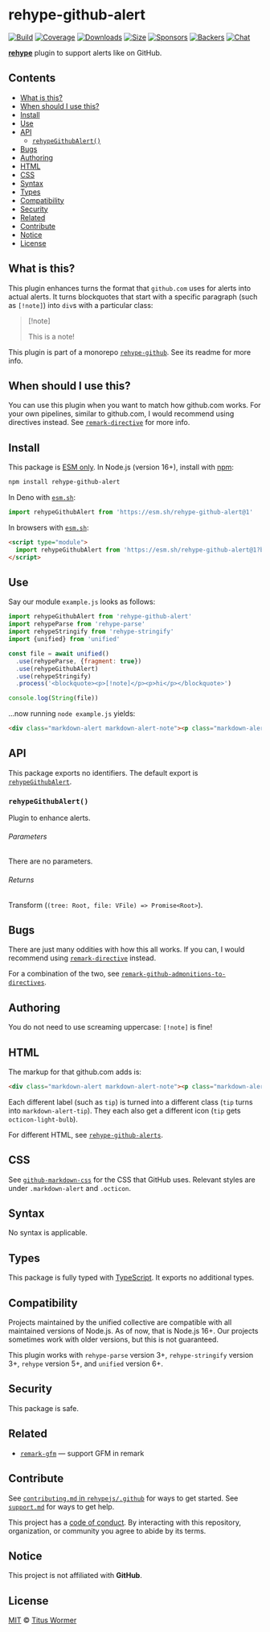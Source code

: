 # rehype-github-alert

[![Build][build-badge]][build]
[![Coverage][coverage-badge]][coverage]
[![Downloads][downloads-badge]][downloads]
[![Size][size-badge]][size]
[![Sponsors][sponsors-badge]][collective]
[![Backers][backers-badge]][collective]
[![Chat][chat-badge]][chat]

**[rehype][]** plugin to support alerts like on GitHub.

## Contents

* [What is this?](#what-is-this)
* [When should I use this?](#when-should-i-use-this)
* [Install](#install)
* [Use](#use)
* [API](#api)
  * [`rehypeGithubAlert()`](#rehypegithubalert)
* [Bugs](#bugs)
* [Authoring](#authoring)
* [HTML](#html)
* [CSS](#css)
* [Syntax](#syntax)
* [Types](#types)
* [Compatibility](#compatibility)
* [Security](#security)
* [Related](#related)
* [Contribute](#contribute)
* [Notice](#notice)
* [License](#license)

## What is this?

This plugin enhances turns the format that `github.com` uses for alerts
into actual alerts.
It turns blockquotes that start with a specific paragraph (such as `[!note]`)
into `div`s with a particular class:

> \[!note]
>
> This is a note!

This plugin is part of a monorepo [`rehype-github`][monorepo].
See its readme for more info.

## When should I use this?

You can use this plugin when you want to match how github.com works.
For your own pipelines,
similar to github.com,
I would recommend using directives instead.
See [`remark-directive`][remark-directive] for more info.

## Install

This package is [ESM only][esm].
In Node.js (version 16+),
install with [npm][]:

```sh
npm install rehype-github-alert
```

In Deno with [`esm.sh`][esmsh]:

```js
import rehypeGithubAlert from 'https://esm.sh/rehype-github-alert@1'
```

In browsers with [`esm.sh`][esmsh]:

```html
<script type="module">
  import rehypeGithubAlert from 'https://esm.sh/rehype-github-alert@1?bundle'
</script>
```

## Use

Say our module `example.js` looks as follows:

```js
import rehypeGithubAlert from 'rehype-github-alert'
import rehypeParse from 'rehype-parse'
import rehypeStringify from 'rehype-stringify'
import {unified} from 'unified'

const file = await unified()
  .use(rehypeParse, {fragment: true})
  .use(rehypeGithubAlert)
  .use(rehypeStringify)
  .process('<blockquote><p>[!note]</p><p>hi</p></blockquote>')

console.log(String(file))
```

…now running `node example.js` yields:

```html
<div class="markdown-alert markdown-alert-note"><p class="markdown-alert-title"><svg class="octicon octicon-info mr-2" viewBox="0 0 16 16" version="1.1" width="16" height="16" aria-hidden="true"><path d="M0 8a8 8 0 1 1 16 0A8 8 0 0 1 0 8Zm8-6.5a6.5 6.5 0 1 0 0 13 6.5 6.5 0 0 0 0-13ZM6.5 7.75A.75.75 0 0 1 7.25 7h1a.75.75 0 0 1 .75.75v2.75h.25a.75.75 0 0 1 0 1.5h-2a.75.75 0 0 1 0-1.5h.25v-2h-.25a.75.75 0 0 1-.75-.75ZM8 6a1 1 0 1 1 0-2 1 1 0 0 1 0 2Z"></path></svg>Note</p><p>hi</p></div>
```

## API

This package exports no identifiers.
The default export is
[`rehypeGithubAlert`][api-rehype-github-alert].

### `rehypeGithubAlert()`

Plugin to enhance alerts.

###### Parameters

There are no parameters.

###### Returns

Transform (`(tree: Root, file: VFile) => Promise<Root>`).

## Bugs

There are just many oddities with how this all works.
If you can,
I would recommend using [`remark-directive`][remark-directive] instead.

For a combination of the two,
see
[`remark-github-admonitions-to-directives`][remark-github-admonitions-etc].

## Authoring

You do not need to use screaming uppercase:
`[!note]` is fine!

## HTML

The markup for that github.com adds is:

```html
<div class="markdown-alert markdown-alert-note"><p class="markdown-alert-title"><svg class="octicon octicon-info mr-2" viewBox="0 0 16 16" version="1.1" width="16" height="16" aria-hidden="true"><path d="M0 8a8 8 0 1 1 16 0A8 8 0 0 1 0 8Zm8-6.5a6.5 6.5 0 1 0 0 13 6.5 6.5 0 0 0 0-13ZM6.5 7.75A.75.75 0 0 1 7.25 7h1a.75.75 0 0 1 .75.75v2.75h.25a.75.75 0 0 1 0 1.5h-2a.75.75 0 0 1 0-1.5h.25v-2h-.25a.75.75 0 0 1-.75-.75ZM8 6a1 1 0 1 1 0-2 1 1 0 0 1 0 2Z"></path></svg>Note</p><p>hi</p></div>
```

Each different label (such as `tip`) is turned into a different class
(`tip` turns into `markdown-alert-tip`).
They each also get a different icon (`tip` gets `octicon-light-bulb`).

For different HTML,
see
[`rehype-github-alerts`][rehype-github-alerts].

## CSS

See [`github-markdown-css`][github-markdown-css] for the CSS that GitHub uses.
Relevant styles are under `.markdown-alert` and `.octicon`.

## Syntax

No syntax is applicable.

## Types

This package is fully typed with [TypeScript][].
It exports no additional types.

## Compatibility

Projects maintained by the unified collective are compatible with all maintained
versions of Node.js.
As of now,
that is Node.js 16+.
Our projects sometimes work with older versions,
but this is not guaranteed.

This plugin works with `rehype-parse` version 3+,
`rehype-stringify` version 3+,
`rehype` version 5+,
and `unified` version 6+.

## Security

This package is safe.

## Related

* [`remark-gfm`](https://github.com/remarkjs/remark-gfm)
  — support GFM in remark

## Contribute

See [`contributing.md` in `rehypejs/.github`][contributing] for ways to get
started.
See [`support.md`][support] for ways to get help.

This project has a [code of conduct][coc].
By interacting with this repository,
organization,
or community you agree to abide by its terms.

## Notice

This project is not affiliated with **GitHub**.

## License

[MIT][license] © [Titus Wormer][author]

<!-- Definitions -->

[build-badge]: https://github.com/rehypejs/rehype-github/workflows/main/badge.svg

[build]: https://github.com/rehypejs/rehype-github/actions

[coverage-badge]: https://img.shields.io/codecov/c/github/rehypejs/rehype-github.svg

[coverage]: https://codecov.io/github/rehypejs/rehype-github

[downloads-badge]: https://img.shields.io/npm/dm/rehype-github-alert.svg

[downloads]: https://www.npmjs.com/package/rehype-github-alert

[size-badge]: https://img.shields.io/bundlephobia/minzip/rehype-github-alert.svg

[size]: https://bundlephobia.com/result?p=rehype-github-alert

[sponsors-badge]: https://opencollective.com/unified/sponsors/badge.svg

[backers-badge]: https://opencollective.com/unified/backers/badge.svg

[collective]: https://opencollective.com/unified

[chat-badge]: https://img.shields.io/badge/chat-discussions-success.svg

[chat]: https://github.com/rehypejs/rehype/discussions

[npm]: https://docs.npmjs.com/cli/install

[esmsh]: https://esm.sh

[license]: ../../license

[author]: https://wooorm.com

[contributing]: https://github.com/rehypejs/.github/blob/main/contributing.md

[support]: https://github.com/rehypejs/.github/blob/main/support.md

[coc]: https://github.com/rehypejs/.github/blob/main/code-of-conduct.md

[esm]: https://gist.github.com/sindresorhus/a39789f98801d908bbc7ff3ecc99d99c

[typescript]: https://www.typescriptlang.org

[monorepo]: https://github.com/rehypejs/rehype-github

[github-markdown-css]: https://github.com/sindresorhus/github-markdown-css

[rehype-github-alerts]: https://github.com/chrisweb/rehype-github-alerts

[rehype]: https://github.com/rehypjs/rehype

[remark-directive]: https://github.com/remarkjs/remark-directive

[remark-github-admonitions-etc]: https://github.com/incentro-ecx/remark-github-admonitions-to-directives

[api-rehype-github-alert]: #rehypegithubalert
